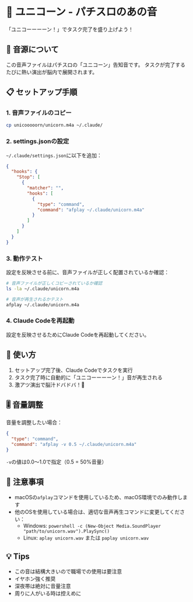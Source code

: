 # 🦄 ユニコーン - パチスロのあの音

「ユニコーーーーン！」でタスク完了を盛り上げよう！

## 🎵 音源について

この音声ファイルはパチスロの「ユニコーン」告知音です。
タスクが完了するたびに熱い演出が脳内で展開されます。

## 📋 セットアップ手順

### 1. 音声ファイルのコピー

```bash
cp unicooooorn/unicorn.m4a ~/.claude/
```

### 2. settings.jsonの設定

`~/.claude/settings.json`に以下を追加：

```json
{
  "hooks": {
    "Stop": [
      {
        "matcher": "",
        "hooks": [
          {
            "type": "command",
            "command": "afplay ~/.claude/unicorn.m4a"
          }
        ]
      }
    ]
  }
}
```

### 3. 動作テスト

設定を反映させる前に、音声ファイルが正しく配置されているか確認：

```bash
# 音声ファイルが正しくコピーされているか確認
ls -la ~/.claude/unicorn.m4a

# 音声が再生されるかテスト
afplay ~/.claude/unicorn.m4a
```

### 4. Claude Codeを再起動

設定を反映させるためにClaude Codeを再起動してください。

## 🎉 使い方

1. セットアップ完了後、Claude Codeでタスクを実行
2. タスク完了時に自動的に「ユニコーーーーン！」音が再生される
3. 激アツ演出で脳汁ドバドバ！🦄

## 🎚️ 音量調整

音量を調整したい場合：

```json
{
  "type": "command",
  "command": "afplay -v 0.5 ~/.claude/unicorn.m4a"
}
```

`-v`の値は0.0〜1.0で指定（0.5 = 50%音量）

## 📝 注意事項

- macOSの`afplay`コマンドを使用しているため、macOS環境でのみ動作します
- 他のOSを使用している場合は、適切な音声再生コマンドに変更してください：
  - Windows: `powershell -c (New-Object Media.SoundPlayer "path/to/unicorn.wav").PlaySync()`
  - Linux: `aplay unicorn.wav` または `paplay unicorn.wav`

## 💡 Tips

- この音は結構大きいので職場での使用は要注意
- イヤホン強く推奨
- 深夜帯は絶対に音量注意
- 周りに人がいる時は控えめに
